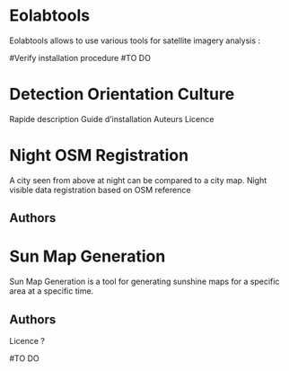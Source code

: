 # Eolabtools


Eolabtools allows to use various tools for satellite imagery analysis : 

#Verify installation procedure
#TO DO

# Detection Orientation Culture 

Rapide description 
Guide d’installation
Auteurs
Licence

# Night OSM Registration

A city seen from above at night can be compared to a city map.
Night visible data registration based on OSM reference
## Authors


# Sun Map Generation

Sun Map Generation is a tool for generating sunshine maps for a specific area at a specific time.

## Authors



Licence ?

#TO DO